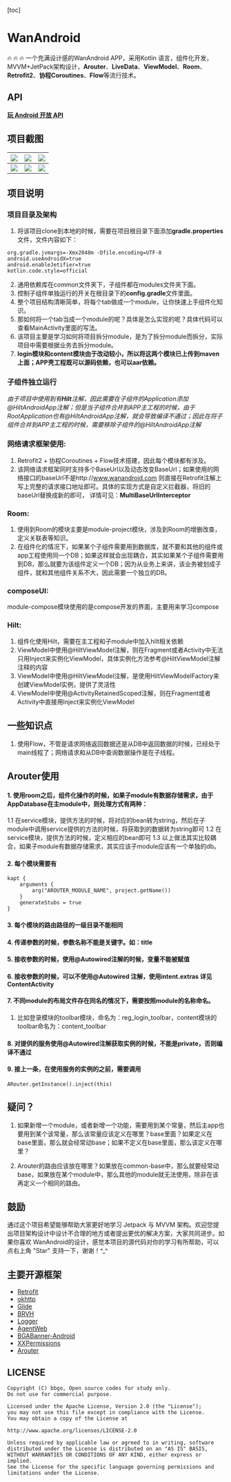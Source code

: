 [toc]
# WanAndroid
🔥 🔥 🔥 一个充满设计感的WanAndroid APP，采用Kotlin 语言，组件化开发，MVVM+JetPack架构设计，**Arouter**、**LiveData**、**ViewModel**、**Room**、**Retrofit2**、**协程Coroutines**、**Flow**等流行技术。

## API
[**玩 Android 开放 API**](http://www.wanandroid.com/blog/show/2)

## 项目截图

| ![](screenshot/page_1.jpg) | ![](screenshot/page_2.jpg) | ![](screenshot/page_3.jpg) |
| --- | --- | --- |
| ![](screenshot/page_4.jpg) | ![](screenshot/page_5.jpg) | ![](screenshot/page_6.jpg) |


## 项目说明

### 项目目录及架构
1. 将该项目clone到本地的时候，需要在项目根目录下面添加**gradle.properties**文件，文件内容如下：
```class
org.gradle.jvmargs=-Xmx2048m -Dfile.encoding=UTF-8   
android.useAndroidX=true   
android.enableJetifier=true   
kotlin.code.style=official
```
2. 通用依赖库在common文件夹下，子组件都在modules文件夹下面。
3. 控制子组件单独运行的开关在根目录下的**config.gradle**文件里面。
4. 整个项目结构清晰简单，将每个tab做成一个module，让你快速上手组件化知识。
5. 那如何将一个tab当成一个module的呢？具体是怎么实现的呢？具体代码可以查看MainActivity里面的写法。
6. 该项目主要是学习如何将项目拆分module，是为了拆分module而拆分，实际项目中需要根据业务去拆分module。
7. **login模块和content模块由于改动较小，所以将这两个模块已上传到maven上面；APP壳工程既可以源码依赖，也可以aar依赖。**

### 子组件独立运行
*由于项目中使用到有**Hilt**注解，因此需要在子组件的Application添加@HiltAndroidApp注解；但是当子组件合并到APP主工程的时候，由于RootApplication也有@HiltAndroidApp注解，就会导致编译不通过；因此在将子组件合并到APP主工程的时候，需要移除子组件的@HiltAndroidApp注解*

### 网络请求框架使用:
1. Retrofit2 + 协程Coroutines + Flow技术搭建，因此每个模块都有涉及。
2. 该网络请求框架同时支持多个BaseUrl以及动态改变BaseUrl；如果使用的网络接口的baseUrl不是http://www.wanandroid.com 则直接在Retrofit注解上写上完整的请求接口地址即可。具体的实现方式是自定义拦截器，将旧的baseUrl替换成新的即可，
详情可见：**MultiBaseUrlInterceptor**

### Room:
1. 使用到Room的模块主要是module-project模块，涉及到Room的增删改查，定义关联表等知识。
2. 在组件化的情况下，如果某个子组件需要用到数据库，就不要和其他的组件或app工程使用同一个DB；如果这样就会出现耦合，其实如果某个子组件需要用到DB，那么就要为该组件定义一个DB；因为从业务上来讲，该业务被划成子组件，就和其他组件关系不大，因此需要一个独立的DB。

### composeUI:
module-compose模块使用的是compose开发的界面，主要用来学习compose

### Hilt:
1. 组件化使用Hilt，需要在主工程和子module中加入hilt相关依赖
2. ViewModel中使用@HiltViewModel注解，则在Fragment或者Activity中无法只用Inject来实例化ViewModel，具体实例化方法参考@HiltViewModel注解注释的内容
3. ViewModel中使用@HiltViewModel注解，是使用HiltViewModelFactory来创建ViewModel实例，提供了灵活性
4. ViewModel中使用@ActivityRetainedScoped注解，则在Fragment或者Activity中直接用Inject来实例化ViewModel

## 一些知识点
1. 使用Flow，不管是请求网络返回数据还是从DB中返回数据的时候，已经处于main线程了；网络请求和从DB中查询数据操作是在子线程。

## Arouter使用

#### 1. 使用room之后，组件化操作的时候，如果子module有数据存储需求，由于AppDatabase在主module中，则处理方式有两种：
1.1 在service模块，提供方法的时候，将对应的bean转为string，然后在子module中调用service提供的方法的时候，将获取到的数据转为string即可
1.2 在service模块，提供方法的时候，定义相应的bean即可
1.3 以上做法其实比较耦合，如果子module有数据存储需求，其实应该子module应该有一个单独的db。

#### 2. 每个模块需要有
```class
kapt {
    arguments {
        arg("AROUTER_MODULE_NAME", project.getName())
    }
    generateStubs = true
}
```

#### 3. 每个模块的路由路径的一级目录不能相同

#### 4. 传递参数的时候，参数名称不能是关键字。如：title

#### 5. 接收参数的时候，使用@Autowired注解的时候，变量不能被赋值

#### 6. 接收参数的时候，可以不使用@Autowired 注解，使用intent.extras 详见ContentActivity

#### 7. 不同module的布局文件存在同名的情况下，需要按照module的名称命名。
1. 比如登录模块的toolbar模块，命名为：reg_login_toolbar，content模块的toolbar命名为：content_toolbar

#### 8. 对提供的服务使用@Autowired注解获取实例的时候，不能是private，否则编译不通过

#### 9. 接上一条，在使用服务的实例的之前，需要调用
```class
ARouter.getInstance().inject(this)
```

## 疑问？
1. 如果新增一个module，或者新增一个功能，需要用到某个常量，然后主app也要用到某个该常量，那么该常量应该定义在哪里？base里面？如果定义在base里面，那么就会经常动base；如果不定义在base里面，那么该定义在哪里？

2. Arouter的路由应该放在哪里？如果放在common-base中，那么就要经常动base，如果放在某个module中，那么其他的module就无法使用，除非在该再定义一个相同的路由。

## 鼓励
通过这个项目希望能够帮助大家更好地学习 Jetpack 与 MVVM 架构。欢迎您提出项目架构设计中设计不合理的地方或者提出更优的解决方案，大家共同进步。如果你喜欢 WanAndroid的设计，感觉本项目的源代码对你的学习有所帮助，可以点右上角 "Star" 支持一下，谢谢！^_^

## 主要开源框架


 - [Retrofit](https://github.com/square/retrofit)
 - [okhttp](https://github.com/square/okhttp)
 - [Glide](https://github.com/bumptech/glide)
 - [BRVH](https://github.com/CymChad/BaseRecyclerViewAdapterHelper)
 - [Logger](https://github.com/orhanobut/logger)
 - [AgentWeb](https://github.com/Justson/AgentWeb)
 - [BGABanner-Android](https://github.com/bingoogolapple/BGABanner-Android)
 - [XXPermissions](https://github.com/getActivity/XXPermissions)
 - [Arouter](https://github.com/alibaba/ARouter)




## LICENSE

```
Copyright (C) bbgo, Open source codes for study only.
Do not use for commercial purpose.

Licensed under the Apache License, Version 2.0 (the "License");
you may not use this file except in compliance with the License.
You may obtain a copy of the License at

http://www.apache.org/licenses/LICENSE-2.0

Unless required by applicable law or agreed to in writing, software
distributed under the License is distributed on an "AS IS" BASIS,
WITHOUT WARRANTIES OR CONDITIONS OF ANY KIND, either express or implied.
See the License for the specific language governing permissions and
limitations under the License.
```
